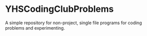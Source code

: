 # YHSCodingClubProblems
A simple repository for non-project, single file programs for coding problems and experimenting. 
